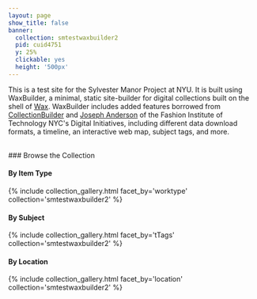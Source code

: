 ```yaml
---
layout: page
show_title: false
banner:
  collection: smtestwaxbuilder2
  pid: cuid4751
  y: 25%
  clickable: yes
  height: '500px'
---
```

This is a test site for the Sylvester Manor Project at NYU. It is built using WaxBuilder, a minimal, static site-builder for digital collections built on the shell of [Wax](https://minicomp.github.io/wax/). WaxBuilder includes added features borrowed from [CollectionBuilder](https://collectionbuilder.github.io) and [Joseph Anderson](https://github.com/fitnycdigitalinitiatives) of the Fashion Institute of Technology NYC's Digital Initiatives, including different data download formats, a timeline, an interactive web map, subject tags, and more.

<br> 
### Browse the Collection

#### By Item Type
{% include collection_gallery.html facet_by='worktype' collection='smtestwaxbuilder2' %}

#### By Subject
{% include collection_gallery.html facet_by='tTags' collection='smtestwaxbuilder2' %}

#### By Location
{% include collection_gallery.html facet_by='location' collection='smtestwaxbuilder2' %}

